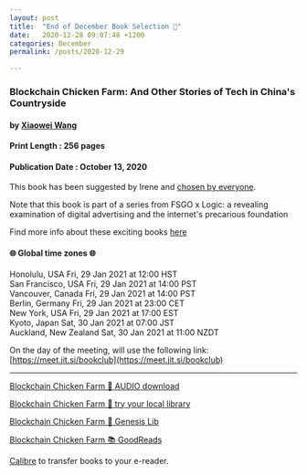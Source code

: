 ```yaml
---
layout: post
title:  "End of December Book Selection 🦝"
date:   2020-12-28 09:07:48 +1200
categories: December
permalink: /posts/2020-12-29

---
```


### Blockchain Chicken Farm: And Other Stories of Tech in China's Countryside
#### by [Xiaowei Wang](https://www.fsgoriginals.com/authors/xiaowei-wang)
#### Print Length : 256 pages
#### Publication Date : October 13, 2020

This book has been suggested by Irene and [chosen by everyone](https://www.survey-maker.com/results3314758xf1474222-102?s=res).

Note that this book is part of a series from FSGO x Logic: a revealing examination of digital advertising and the internet's precarious foundation

Find more info about these exciting books [here](https://www.fsgoriginals.com/news/logic-series-covers)


####  🌐 Global time zones 🌐

Honolulu, USA            Fri, 29 Jan 2021 at 12:00 HST    <br/>
San Francisco, USA       Fri, 29 Jan 2021 at 14:00 PST    <br/>
Vancouver, Canada        Fri, 29 Jan 2021 at 14:00 PST    <br/>
Berlin, Germany          Fri, 29 Jan 2021 at 23:00 CET    <br/>
New York, USA            Fri, 29 Jan 2021 at 17:00 EST    <br/>
Kyoto, Japan             Sat, 30 Jan 2021 at 07:00 JST    <br/>
Auckland, New Zealand    Sat, 30 Jan 2021 at 11:00 NZDT   <br/>


On the day of the meeting, will use the following link:
[https://meet.jit.si/bookclub](https://meet.jit.si/bookclub)

---

[Blockchain Chicken Farm 🔗  AUDIO download](https://www.overdrive.com/media/5962280/blockchain-chicken-farm)

[Blockchain Chicken Farm 🔗  try your local library](https://www.overdrive.com/media/5746101/blockchain-chicken-farm)

[Blockchain Chicken Farm 🔗 Genesis Lib](http://libgen.rs/book/index.php?md5=3465BA98FFD73364AA0AD6E86F2F22F6)

[Blockchain Chicken Farm 📚 GoodReads](https://www.goodreads.com/book/show/50403472-blockchain-chicken-farm?from_search=true&from_srp=true&qid=Ic5ysTOGyK&rank=1)

[Calibre](https://calibre-ebook.com/) to transfer books to your e-reader.
